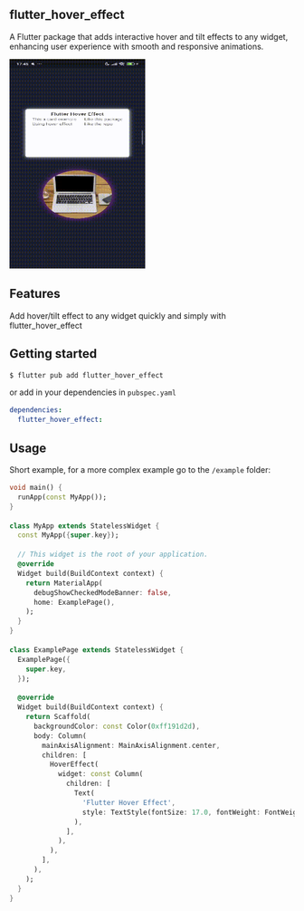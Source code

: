 ## flutter_hover_effect

A Flutter package that adds interactive hover and tilt effects to any widget, enhancing user experience with smooth and responsive animations.

<img src="https://github.com/kauemurakami/flutter_hover_effect/raw/main/example/assets/flutter_hover_effect.gif" width="240" height="370"/>


## Features

Add hover/tilt effect to any widget quickly and simply with flutter_hover_effect

## Getting started

```
$ flutter pub add flutter_hover_effect
```
or add in your dependencies in `pubspec.yaml`  
```yaml
dependencies:
  flutter_hover_effect:
```

## Usage

Short example, for a more complex example go to the `/example` folder:  

```dart
void main() {
  runApp(const MyApp());
}

class MyApp extends StatelessWidget {
  const MyApp({super.key});

  // This widget is the root of your application.
  @override
  Widget build(BuildContext context) {
    return MaterialApp(
      debugShowCheckedModeBanner: false,
      home: ExamplePage(),
    );
  }
}

class ExamplePage extends StatelessWidget {
  ExamplePage({
    super.key,
  });

  @override
  Widget build(BuildContext context) {
    return Scaffold(
      backgroundColor: const Color(0xff191d2d),
      body: Column(
        mainAxisAlignment: MainAxisAlignment.center,
        children: [
          HoverEffect(
            widget: const Column(
              children: [
                Text(
                  'Flutter Hover Effect',
                  style: TextStyle(fontSize: 17.0, fontWeight: FontWeight.w600),
                ),
              ],
            ),
          ),
        ],
      ),
    );
  }
}
```




